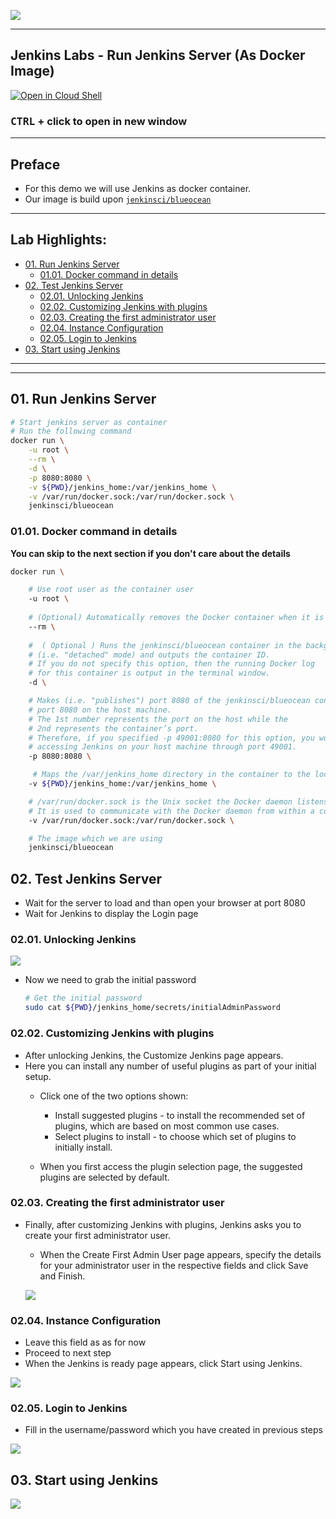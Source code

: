 ![](../../resources/logos.png)

----
## Jenkins Labs - Run Jenkins Server (As Docker Image)

[![Open in Cloud Shell](https://gstatic.com/cloudssh/images/open-btn.svg)](https://console.cloud.google.com/cloudshell/editor?cloudshell_git_repo=https://github.com/nirgeier/JenkinsLabs)

### **<kbd>CTRL</kbd> + click to open in new window**   

---

## Preface
- For this demo we will use Jenkins as docker container. 
- Our image is build upon [`jenkinsci/blueocean`](https://hub.docker.com/r/jenkinsci/blueocean/)

<!-- inPage TOC start -->

---
## Lab Highlights:
- [01. Run Jenkins Server](#01-Run-Jenkins-Server)
  - [01.01. Docker command in details](#0101-Docker-command-in-details)
- [02. Test Jenkins Server](#02-Test-Jenkins-Server)
  - [02.01. Unlocking Jenkins](#0201-Unlocking-Jenkins)
  - [02.02. Customizing Jenkins with plugins](#0202-Customizing-Jenkins-with-plugins)
  - [02.03. Creating the first administrator user](#0203-Creating-the-first-administrator-user)
  - [02.04. Instance Configuration](#0204-Instance-Configuration)
  - [02.05. Login to Jenkins](#0205-Login-to-Jenkins)
- [03. Start using Jenkins](#03-Start-using-Jenkins)

---

<!-- inPage TOC end -->

---
## 01. Run Jenkins Server
```sh
# Start jenkins server as container
# Run the following command
docker run \
    -u root \
    --rm \
    -d \
    -p 8080:8080 \
    -v ${PWD}/jenkins_home:/var/jenkins_home \
    -v /var/run/docker.sock:/var/run/docker.sock \
    jenkinsci/blueocean
```
### 01.01. Docker command in details
**You can skip to the next section if you don't care about the details**

```sh
docker run \

    # Use root user as the container user
    -u root \
    
    # (Optional) Automatically removes the Docker container when it is shut down. 
    --rm \
    
    #  ( Optional ) Runs the jenkinsci/blueocean container in the background 
    # (i.e. "detached" mode) and outputs the container ID. 
    # If you do not specify this option, then the running Docker log
    # for this container is output in the terminal window.
    -d \

    # Makes (i.e. "publishes") port 8080 of the jenkinsci/blueocean container to
    # port 8080 on the host machine. 
    # The 1st number represents the port on the host while the 
    # 2nd represents the container’s port. 
    # Therefore, if you specified -p 49001:8080 for this option, you would be
    # accessing Jenkins on your host machine through port 49001.
    -p 8080:8080 \

     # Maps the /var/jenkins_home directory in the container to the local file system. 
    -v ${PWD}/jenkins_home:/var/jenkins_home \

    # /var/run/docker.sock is the Unix socket the Docker daemon listens on by default. 
    # It is used to communicate with the Docker daemon from within a container
    -v /var/run/docker.sock:/var/run/docker.sock \

    # The image which we are using
    jenkinsci/blueocean
```

## 02. Test Jenkins Server
- Wait for the server to load and than open your browser at port 8080 
- Wait for Jenkins to display the Login page

### 02.01. Unlocking Jenkins

![](../../resources/images/jenkins/jenkins-login.png)

- Now we need to grab the initial password
    ```sh
    # Get the initial password
    sudo cat ${PWD}/jenkins_home/secrets/initialAdminPassword
    ```

### 02.02. Customizing Jenkins with plugins
- After unlocking Jenkins, the Customize Jenkins page appears. 
- Here you can install any number of useful plugins as part of your initial setup.
    - Click one of the two options shown:
        - Install suggested plugins - to install the recommended set of plugins, which are based on most common use cases.
        - Select plugins to install - to choose which set of plugins to initially install. 
        
    - When you first access the plugin selection page, the suggested plugins are selected by default.

### 02.03. Creating the first administrator user
- Finally, after customizing Jenkins with plugins, Jenkins asks you to create your first administrator
user.
    - When the Create First Admin User page appears, specify the details for your administrator
user in the respective fields and click Save and Finish.

    ![](../../resources/images/jenkins/jenkins-admin-user.png)

### 02.04. Instance Configuration
- Leave this field as as for now
- Proceed to next step
- When the Jenkins is ready page appears, click Start using Jenkins.

![](../../resources/images/jenkins/jenkins-instance-configuration.png)

### 02.05. Login to Jenkins
- Fill in the username/password which you have created in previous steps

![](../../resources/images/jenkins/jenkins-login2.png)

## 03. Start using Jenkins
![](../../resources/images/jenkins/jenkins-welcome.png)